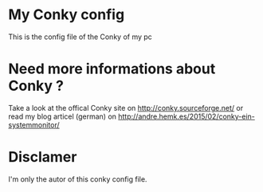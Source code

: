 # My Conky config
This is the config file of the Conky of my pc

# Need more informations about Conky ?
Take a look at the offical Conky site on http://conky.sourceforge.net/
or read my blog articel (german) on http://andre.hemk.es/2015/02/conky-ein-systemmonitor/

# Disclamer
I'm only the autor of this conky config file.
